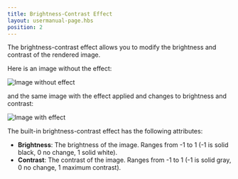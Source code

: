 ```yaml
---
title: Brightness-Contrast Effect
layout: usermanual-page.hbs
position: 2
---
```


The brightness-contrast effect allows you to modify the brightness and contrast of the rendered image.

Here is an image without the effect:

<img alt="Image without effect" src="/images/platform/posteffects/without_effects.png"></img>

and the same image with the effect applied and changes to brightness and contrast:

<img alt="Image with effect" src="/images/platform/posteffects/with_brightness_contrast.png"></img>

The built-in brightness-contrast effect has the following attributes:
* **Brightness**: The brightness of the image. Ranges from -1 to 1 (-1 is solid black, 0 no change, 1 solid white).
* **Contrast**: The contrast of the image. Ranges from -1 to 1 (-1 is solid gray, 0 no change, 1 maximum contrast).
